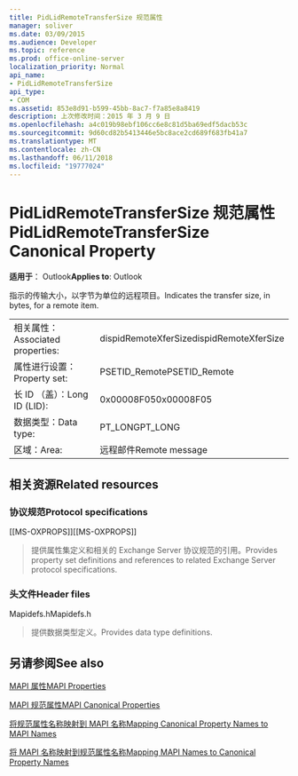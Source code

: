 ```yaml
---
title: PidLidRemoteTransferSize 规范属性
manager: soliver
ms.date: 03/09/2015
ms.audience: Developer
ms.topic: reference
ms.prod: office-online-server
localization_priority: Normal
api_name:
- PidLidRemoteTransferSize
api_type:
- COM
ms.assetid: 853e8d91-b599-45bb-8ac7-f7a85e8a8419
description: 上次修改时间：2015 年 3 月 9 日
ms.openlocfilehash: a4c019b98ebf106cc6e8c81d5ba69edf5dacb53c
ms.sourcegitcommit: 9d60cd82b5413446e5bc8ace2cd689f683fb41a7
ms.translationtype: MT
ms.contentlocale: zh-CN
ms.lasthandoff: 06/11/2018
ms.locfileid: "19777024"
---
```

# <a name="pidlidremotetransfersize-canonical-property"></a><span data-ttu-id="0e006-103">PidLidRemoteTransferSize 规范属性</span><span class="sxs-lookup"><span data-stu-id="0e006-103">PidLidRemoteTransferSize Canonical Property</span></span>

  
  
<span data-ttu-id="0e006-104">**适用于**： Outlook</span><span class="sxs-lookup"><span data-stu-id="0e006-104">**Applies to**: Outlook</span></span> 
  
<span data-ttu-id="0e006-105">指示的传输大小，以字节为单位的远程项目。</span><span class="sxs-lookup"><span data-stu-id="0e006-105">Indicates the transfer size, in bytes, for a remote item.</span></span>
  
|||
|:-----|:-----|
|<span data-ttu-id="0e006-106">相关属性：</span><span class="sxs-lookup"><span data-stu-id="0e006-106">Associated properties:</span></span>  <br/> |<span data-ttu-id="0e006-107">dispidRemoteXferSize</span><span class="sxs-lookup"><span data-stu-id="0e006-107">dispidRemoteXferSize</span></span>  <br/> |
|<span data-ttu-id="0e006-108">属性进行设置：</span><span class="sxs-lookup"><span data-stu-id="0e006-108">Property set:</span></span>  <br/> |<span data-ttu-id="0e006-109">PSETID_Remote</span><span class="sxs-lookup"><span data-stu-id="0e006-109">PSETID_Remote</span></span>  <br/> |
|<span data-ttu-id="0e006-110">长 ID （盖）：</span><span class="sxs-lookup"><span data-stu-id="0e006-110">Long ID (LID):</span></span>  <br/> |<span data-ttu-id="0e006-111">0x00008F05</span><span class="sxs-lookup"><span data-stu-id="0e006-111">0x00008F05</span></span>  <br/> |
|<span data-ttu-id="0e006-112">数据类型：</span><span class="sxs-lookup"><span data-stu-id="0e006-112">Data type:</span></span>  <br/> |<span data-ttu-id="0e006-113">PT_LONG</span><span class="sxs-lookup"><span data-stu-id="0e006-113">PT_LONG</span></span>  <br/> |
|<span data-ttu-id="0e006-114">区域：</span><span class="sxs-lookup"><span data-stu-id="0e006-114">Area:</span></span>  <br/> |<span data-ttu-id="0e006-115">远程邮件</span><span class="sxs-lookup"><span data-stu-id="0e006-115">Remote message</span></span>  <br/> |
   
## <a name="related-resources"></a><span data-ttu-id="0e006-116">相关资源</span><span class="sxs-lookup"><span data-stu-id="0e006-116">Related resources</span></span>

### <a name="protocol-specifications"></a><span data-ttu-id="0e006-117">协议规范</span><span class="sxs-lookup"><span data-stu-id="0e006-117">Protocol specifications</span></span>

<span data-ttu-id="0e006-118">[[MS-OXPROPS]]</span><span class="sxs-lookup"><span data-stu-id="0e006-118">[[MS-OXPROPS]]</span></span> 
  
> <span data-ttu-id="0e006-119">提供属性集定义和相关的 Exchange Server 协议规范的引用。</span><span class="sxs-lookup"><span data-stu-id="0e006-119">Provides property set definitions and references to related Exchange Server protocol specifications.</span></span>
    
### <a name="header-files"></a><span data-ttu-id="0e006-120">头文件</span><span class="sxs-lookup"><span data-stu-id="0e006-120">Header files</span></span>

<span data-ttu-id="0e006-121">Mapidefs.h</span><span class="sxs-lookup"><span data-stu-id="0e006-121">Mapidefs.h</span></span>
  
> <span data-ttu-id="0e006-122">提供数据类型定义。</span><span class="sxs-lookup"><span data-stu-id="0e006-122">Provides data type definitions.</span></span>
    
## <a name="see-also"></a><span data-ttu-id="0e006-123">另请参阅</span><span class="sxs-lookup"><span data-stu-id="0e006-123">See also</span></span>



[<span data-ttu-id="0e006-124">MAPI 属性</span><span class="sxs-lookup"><span data-stu-id="0e006-124">MAPI Properties</span></span>](mapi-properties.md)
  
[<span data-ttu-id="0e006-125">MAPI 规范属性</span><span class="sxs-lookup"><span data-stu-id="0e006-125">MAPI Canonical Properties</span></span>](mapi-canonical-properties.md)
  
[<span data-ttu-id="0e006-126">将规范属性名称映射到 MAPI 名称</span><span class="sxs-lookup"><span data-stu-id="0e006-126">Mapping Canonical Property Names to MAPI Names</span></span>](mapping-canonical-property-names-to-mapi-names.md)
  
[<span data-ttu-id="0e006-127">将 MAPI 名称映射到规范属性名称</span><span class="sxs-lookup"><span data-stu-id="0e006-127">Mapping MAPI Names to Canonical Property Names</span></span>](mapping-mapi-names-to-canonical-property-names.md)

